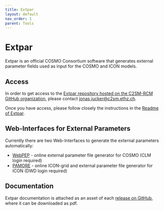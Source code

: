```yaml
---
title: Extpar
layout: default
nav_order: 1
parent: Tools
---
```


# Extpar
Extpar is an official COSMO Consortium software that generates external parameter fields used as input for the COSMO and ICON models. 

## Access
In order to get access to the [Extpar repository hosted on the C2SM-RCM GitHub organization](https://github.com/C2SM-RCM/extpar), 
please contact jonas.jucker@c2sm.ethz.ch.

Once you have access, please follow closely the instructions in the [Readme of Extpar](https://github.com/C2SM-RCM/extpar#readme).

## Web-Interfaces for External Parameters
Currently there are two Web-Interfaces to generate the external parameters automatically:

* [WebPEP](https://hcdc.hereon.de/clm-community/webpep/webpep) - online external parameter file generator for COSMO (CLM login required)
* [PAMORE](https://webservice.dwd.de/cgi-bin/spp1167/webservice.cgi) - online ICON-grid and external parameter file generator for ICON (DWD login required)

## Documentation
Extpar documentation is attached as an asset of each [release on GitHub](https://github.com/C2SM-RCM/extpar/releases), where it can be downloaded as pdf.

